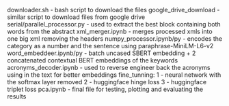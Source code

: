 downloader.sh - bash script to download the files
google_drive_download - similar script to download files from google drive
serial/parallel_processor.py - used to extract the best block containing both words from the abstract
xml_merger.ipynb - merges processed xmls into one big xml removing the headers
numpy_processor.ipynb/py - encodes the category as a number and the sentence using paraphrase-MiniLM-L6-v2
word_embeddeer.ipynb/py - batch uncased SBERT embedding + 2 concatenated contextual BERT embeddings of the keywords
acronyms_decoder.ipynb - used to reverse engineer back the acronyms using in the text for better embeddings
fine_tunning:
1 - neural network with the softmax layer removed
2 - huggingface hinge loss
3 - huggingface triplet loss
pca.ipynb - final file for testing, plotting and evaluating the results

